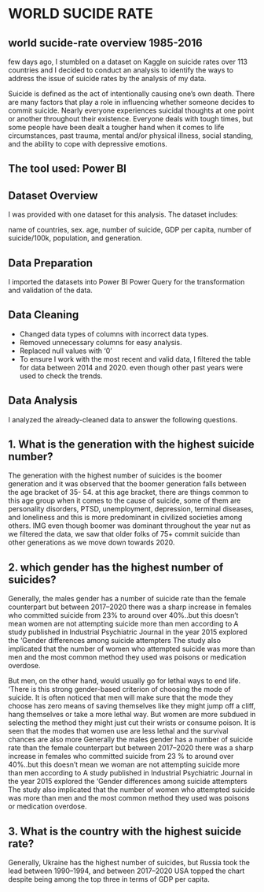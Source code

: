 # WORLD SUCIDE RATE

## world sucide-rate overview 1985-2016

few days ago, I stumbled on a dataset on Kaggle on suicide rates over 113 countries and I decided to conduct an analysis to identify the ways to address the issue of suicide rates by the analysis of my data.

Suicide is defined as the act of intentionally causing one’s own death. There are many factors that play a role in influencing whether someone decides to commit suicide. Nearly everyone experiences suicidal thoughts at one point or another throughout their existence. Everyone deals with tough times, but some people have been dealt a tougher hand when it comes to life circumstances, past trauma, mental and/or physical illness, social standing, and the ability to cope with depressive emotions.

## The tool used: Power BI

## Dataset Overview
I was provided with one dataset for this analysis. The dataset includes:

name of countries, sex. age, number of suicide, GDP per capita, number of suicide/100k, population, and generation.

## Data Preparation
I imported the datasets into Power BI Power Query for the transformation and validation of the data.

## Data Cleaning
* Changed data types of columns with incorrect data types.
* Removed unnecessary columns for easy analysis.
* Replaced null values with ‘0’
* To ensure I work with the most recent and valid data, I filtered the table for data between 2014 and 2020. even though other past years were used to check the trends.

## Data Analysis
I analyzed the already-cleaned data to answer the following questions.

## 1. What is the generation with the highest suicide number?

The generation with the highest number of suicides is the boomer generation and it was observed that the boomer generation falls between the age bracket of 35- 54. at this age bracket, there are things common to this age group when it comes to the cause of suicide, some of them are personality disorders, PTSD, unemployment, depression, terminal diseases, and loneliness and this is more predominant in civilized societies among others.
IMG
even though boomer was dominant throughout the year nut as we filtered the data, we saw that older folks of 75+ commit suicide than other generations as we move down towards 2020.

## 2. which gender has the highest number of suicides?
Generally, the males gender has a number of suicide rate than the female counterpart but between 2017–2020 there was a sharp increase in females who committed suicide from 23% to around over 40%..but this doesn’t mean women are not attempting suicide more than men according to A study published in Industrial Psychiatric Journal in the year 2015 explored the ‘Gender differences among suicide attempters The study also implicated that the number of women who attempted suicide was more than men and the most common method they used was poisons or medication overdose.

But men, on the other hand, would usually go for lethal ways to end life. ‘There is this strong gender-based criterion of choosing the mode of suicide. It is often noticed that men will make sure that the mode they choose has zero means of saving themselves like they might jump off a cliff, hang themselves or take a more lethal way. But women are more subdued in selecting the method they might just cut their wrists or consume poison. It is seen that the modes that women use are less lethal and the survival chances are also more Generally the males gender has a number of suicide rate than the female counterpart but between 2017–2020 there was a sharp increase in females who committed suicide from 23 % to around over 40%..but this doesn’t mean we woman are not attempting suicide more than men according to A study published in Industrial Psychiatric Journal in the year 2015 explored the ‘Gender differences among suicide attempters The study also implicated that the number of women who attempted suicide was more than men and the most common method they used was poisons or medication overdose.

## 3. What is the country with the highest suicide rate?

Generally, Ukraine has the highest number of suicides, but Russia took the lead between 1990–1994, and between 2017–2020 USA topped the chart despite being among the top three in terms of GDP per capita.




